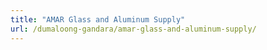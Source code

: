 ```yaml
---
title: "AMAR Glass and Aluminum Supply"
url: /dumaloong-gandara/amar-glass-and-aluminum-supply/
---
```

